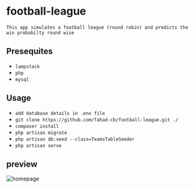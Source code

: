 # football-league
`This app simulates a football league (round robin) and predicts the win probabilty round wise`

## Presequites 
- `lampstack`
- `php`
- `mysql`

## Usage
-   `add database details in .env file`
-   `git clone https://github.com/fahad-cb/football-league.git ./`
-   `composer install`
-   `php artisan migrate`
-   `php artisan db:seed --class=TeamsTableSeeder`
-   `php artisan serve`

## preview

![homepage](https://github.com/fahad-cb/football-league/blob/master/screenshot.png)
